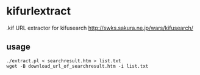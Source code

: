 # kifurlextract

.kif URL extractor for kifusearch http://swks.sakura.ne.jp/wars/kifusearch/

## usage

```
./extract.pl < searchresult.htm > list.txt
wget -B download_url_of_searchresult.htm -i list.txt
```
